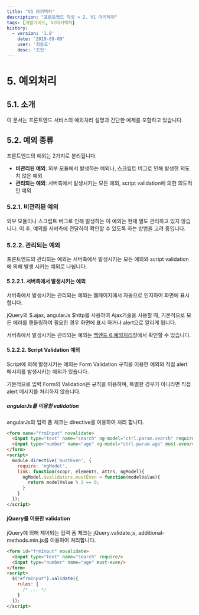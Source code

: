```yaml
---
title: "V1 아키텍처"
description: "프론트엔드 작성 > 2. V1 아키텍처"
tags: [개발가이드, V2아키텍처]
history:
  - version: '1.0'
    date: '2019-09-09'
    user: '최동호'
    desc: '초안'
---
```

# 5. 예외처리

## 5.1. 소개
이 문서는 프론트엔드 서비스의 예외처리 설명과 간단한 예제를 포함하고 있습니다.

## 5.2. 예외 종류
프론트엔드의 예외는 2가지로 분리됩니다.
- **비관리된 예외**: 외부 모듈에서 발생하는 예외나, 스크립트 버그로 인해 발생한 의도치 않은 예외
- **관리되는 예외**: 서버측에서 발생시키는 모든 예외, script validation에 의한 의도적인 예외

### 5.2.1. 비관리된 예외
외부 모듈이나 스크립트 버그로 인해 발생하는 이 예외는 현재 별도 관리하고 있지 않습니다.
이 후, 예외를 서버측에 전달하여 확인할 수 있도록 하는 방법을 고려 중입니다.

### 5.2.2. 관리되는 예외
프론트엔드의 관리되는 예외는 서버측에서 발생시키는 모든 예외와 script validation에 의해 발생 시키는 예외로 나뉩니다.

#### 5.2.2.1. 서버측에서 발생시키는 예외
서버측에서 발생시키는 관리되는 예외는 웹페이지에서 자동으로 인지하여 화면에 표시 합니다.

jQuery의 $.ajax, angularJs $http를 사용하여 Ajax기술을 사용할 때, 기본적으로 모든 에러를 핸들링하여 필요한 경우 화면에 표시 하거나 alert으로 알리게 됩니다.

서버측에서 발생시키는 관리되는 예외는 [백엔드 6.예외처리](/pages/devguide/backend/exceptions.html)장에서 확인할 수 있습니다.

#### 5.2.2.2. Script Validation 예외
Script에 의해 발생시키는 예외는 Form Validation 규칙을 이용한 예외와 직접 alert 메시지를 발생시키는 예외가 있습니다.

기본적으로 입력 Form의 Validation은 규칙을 이용하며, 특별한 경우가 아니라면 직접 alert 메시지를 처리하지 않습니다.

##### angularJs를 이용한 validation
angularJs의 입력 폼 체크는 directive를 이용하여 처리 합니다.
```html
<form name="frmInput" novalidate>
  <input type="text" name="search" ng-model="ctrl.param.search" require/> <!-- require directive에 의한 validation -->
  <input type="number" name="age" ng-model="ctrl.param.age" must-even/> <!-- custom validation 사용 -->
</form>
<script>
  module.directive('mustEven', {
    require: 'ngModel',
    link: function(scopr, elements, attrs, ngModel){
      ngModel.$validators.mustEven = function(modelValue){
        return modelValue % 2 == 0;
      }
    }
  });
</script>
```

#### jQuery를 이용한 validation
jQuery에 의해 제어되는 입력 폼 체크는 jQuery.validate.js, additional-methods.min.js를 이용하여 처리합니다.
```html
<form id="frmInput" novalidate>
  <input type="text" name="search" require/>
  <input type="number" name="age" must-even/>
</form>
<script>
  $("#frmInput").validate({
    rules: {
      /* ... */
    }
  });
</script>
```